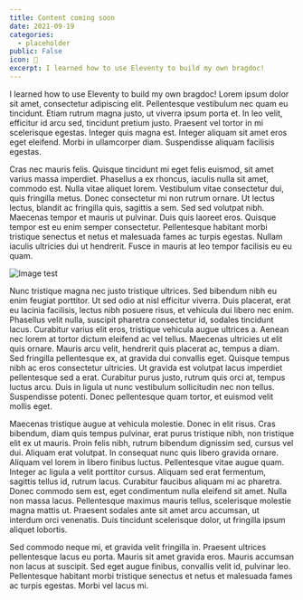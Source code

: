 ```yaml
---
title: Content coming soon
date: 2021-09-19
categories:
  - placeholder
public: False
icon: 🎈
excerpt: I learned how to use Eleventy to build my own bragdoc!
---
```


I learned how to use Eleventy to build my own bragdoc!
Lorem ipsum dolor sit amet, consectetur adipiscing elit. Pellentesque vestibulum nec quam eu tincidunt. Etiam rutrum magna justo, ut viverra ipsum porta et. In leo velit, efficitur id arcu sed, tincidunt pretium justo. Praesent vel tortor in mi scelerisque egestas. Integer quis magna est. Integer aliquam sit amet eros eget eleifend. Morbi in ullamcorper diam. Suspendisse aliquam facilisis egestas.

Cras nec mauris felis. Quisque tincidunt mi eget felis euismod, sit amet varius massa imperdiet. Phasellus a ex rhoncus, iaculis nulla sit amet, commodo est. Nulla vitae aliquet lorem. Vestibulum vitae consectetur dui, quis fringilla metus. Donec consectetur mi non rutrum ornare. Ut lectus lectus, blandit ac fringilla quis, sagittis a sem. Sed sed volutpat nibh. Maecenas tempor et mauris ut pulvinar. Duis quis laoreet eros. Quisque tempor est eu enim semper consectetur. Pellentesque habitant morbi tristique senectus et netus et malesuada fames ac turpis egestas. Nullam iaculis ultricies dui ut hendrerit. Fusce in mauris at leo tempor facilisis eu eu quam.

![Image test](https://images.unsplash.com/photo-1523288863878-c79329df9b88)

Nunc tristique magna nec justo tristique ultrices. Sed bibendum nibh eu enim feugiat porttitor. Ut sed odio at nisl efficitur viverra. Duis placerat, erat eu lacinia facilisis, lectus nibh posuere risus, et vehicula dui libero nec enim. Phasellus velit nulla, suscipit pharetra consectetur id, sodales tincidunt lacus. Curabitur varius elit eros, tristique vehicula augue ultrices a. Aenean nec lorem at tortor dictum eleifend ac vel tellus. Maecenas ultricies ut elit quis ornare. Mauris arcu velit, hendrerit quis placerat ac, tempus a diam. Sed fringilla pellentesque ex, at gravida dui convallis eget. Quisque tempus nibh ac eros consectetur ultricies. Ut gravida est volutpat lacus imperdiet pellentesque sed a erat. Curabitur purus justo, rutrum quis orci at, tempus luctus arcu. Duis in ligula ut nunc vestibulum sollicitudin nec non tellus. Suspendisse potenti. Donec pellentesque quam tortor, et euismod velit mollis eget.

Maecenas tristique augue at vehicula molestie. Donec in elit risus. Cras bibendum, diam quis tempus pulvinar, erat purus tristique nibh, non tristique elit ex ut mauris. Proin felis nibh, rutrum bibendum dignissim sed, cursus vel dui. Aliquam erat volutpat. In consequat nunc quis libero gravida ornare. Aliquam vel lorem in libero finibus luctus. Pellentesque vitae augue quam. Integer ac ligula a velit porttitor cursus. Aliquam sed erat fermentum, sagittis tellus id, rutrum lacus. Curabitur faucibus aliquam mi ac pharetra. Donec commodo sem est, eget condimentum nulla eleifend sit amet. Nulla non massa lacus. Pellentesque maximus mauris tellus, scelerisque molestie magna mattis ut. Praesent sodales ante sit amet arcu accumsan, ut interdum orci venenatis. Duis tincidunt scelerisque dolor, ut fringilla ipsum aliquet lobortis.

Sed commodo neque mi, et gravida velit fringilla in. Praesent ultrices pellentesque lacus eu porta. Mauris sit amet gravida eros. Mauris accumsan non lacus at suscipit. Sed eget augue finibus, convallis velit id, pulvinar leo. Pellentesque habitant morbi tristique senectus et netus et malesuada fames ac turpis egestas. Morbi vel lacus mi.